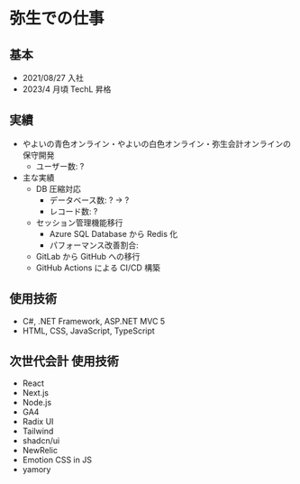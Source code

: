 # 弥生での仕事

## 基本

- 2021/08/27 入社
- 2023/4 月頃 TechL 昇格

## 実績

- やよいの青色オンライン・やよいの白色オンライン・弥生会計オンラインの保守開発
  - ユーザー数: ?
- 主な実績
  - DB 圧縮対応
    - データベース数: ? → ?
    - レコード数: ?
  - セッション管理機能移行
    - Azure SQL Database から Redis 化
    - パフォーマンス改善割合:
  - GitLab から GitHub への移行
  - GitHub Actions による CI/CD 構築

## 使用技術

- C#, .NET Framework, ASP.NET MVC 5
- HTML, CSS, JavaScript, TypeScript

## 次世代会計 使用技術

- React
- Next.js
- Node.js
- GA4
- Radix UI
- Tailwind
- shadcn/ui
- NewRelic
- Emotion CSS in JS
- yamory
